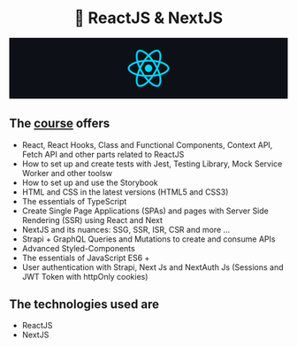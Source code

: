 
<h1 align="center">
🧠 ReactJS & NextJS</h1>

<p align="center">
   <img src="@readmeImages/react.png">
</p>

## The [course](https://www.udemy.com/course/curso-de-reactjs-nextjs-completo-do-basico-ao-avancado/) offers
 
- React, React Hooks, Class and Functional Components, Context API, Fetch API and other parts related to ReactJS
- How to set up and create tests with Jest, Testing Library, Mock Service Worker and other toolsw
- How to set up and use the Storybook
- HTML and CSS in the latest versions (HTML5 and CSS3)
- The essentials of TypeScript
- Create Single Page Applications (SPAs) and pages with Server Side Rendering (SSR) using React and Next
- NextJS and its nuances: SSG, SSR, ISR, CSR and more ...
- Strapi + GraphQL Queries and Mutations to create and consume APIs
- Advanced Styled-Components
- The essentials of JavaScript ES6 +
- User authentication with Strapi, Next Js and NextAuth Js (Sessions and JWT Token with httpOnly cookies)

## The technologies used are

- ReactJS
- NextJS

